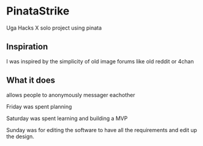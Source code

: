 # PinataStrike
Uga Hacks X solo project using pinata
## Inspiration 
I was inspired by the simplicity of old image forums like old reddit or 4chan 
## What it does 
allows people to anonymously messager eachother

Friday was spent planning

Saturday was spent learning and building a MVP

Sunday was for editing the software to have all the requirements and edit up the design.
